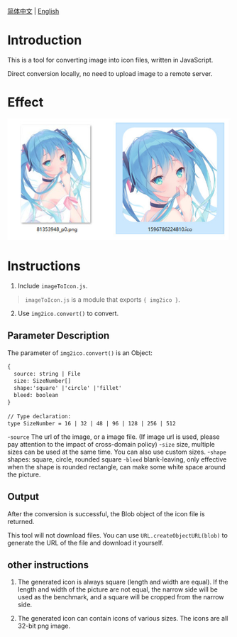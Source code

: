 [简体中文](./Readme.md) | [English](./Readme-en.md)

# Introduction

This is a tool for converting image into icon files, written in JavaScript.

Direct conversion locally, no need to upload image to a remote server.

# Effect

![](./snap.jpg)

# Instructions

1. Include `imageToIcon.js`.

>`imageToIcon.js` is a module that exports `{ img2ico }`.

2. Use `img2ico.convert()` to convert.

## Parameter Description

The parameter of `img2ico.convert()` is an Object:

```
{
  source: string | File
  size: SizeNumber[]
  shape:'square' |'circle' |'fillet'
  bleed: boolean
}

// Type declaration:
type SizeNumber = 16 | 32 | 48 | 96 | 128 | 256 | 512
```

-`source` The url of the image, or a image file. (If image url is used, please pay attention to the impact of cross-domain policy)
-`size` size, multiple sizes can be used at the same time. You can also use custom sizes.
-`shape` shapes: square, circle, rounded square
-`bleed` blank-leaving, only effective when the shape is rounded rectangle, can make some white space around the picture.

## Output

After the conversion is successful, the Blob object of the icon file is returned.

This tool will not download files. You can use `URL.createObjectURL(blob)` to generate the URL of the file and download it yourself.

## other instructions

1. The generated icon is always square (length and width are equal). If the length and width of the picture are not equal, the narrow side will be used as the benchmark, and a square will be cropped from the narrow side.

2. The generated icon can contain icons of various sizes. The icons are all 32-bit png image.
